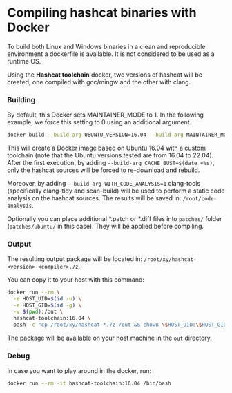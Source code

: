 # Compiling hashcat binaries with Docker

To build both Linux and Windows binaries in a clean and reproducible environment a dockerfile is available.
It is not considered to be used as a runtime OS.

Using the **Hashcat toolchain** docker, two versions of hashcat will be created, one compiled with gcc/mingw and the other with clang.

### Building ###

By default, this Docker sets MAINTAINER_MODE to 1. In the following example, we force this setting to 0 using an additional argument.

```bash
docker build --build-arg UBUNTU_VERSION=16.04 --build-arg MAINTAINER_MODE=0 -f docker/hashcatToolchain.ubuntu -t hashcat-toolchain:16.04 .
```

This will create a Docker image based on Ubuntu 16.04 with a custom toolchain (note that the Ubuntu versions tested are from 16.04 to 22.04).
After the first execution, by adding `--build-arg CACHE_BUST=$(date +%s)`, only the hashcat sources will be forced to re-download and rebuild.

Moreover, by adding `--build-arg WITH_CODE_ANALYSIS=1` clang-tools (specifically clang-tidy and scan-build) will be used to perform a static code analysis on the hashcat sources.
The results will be saved in: `/root/code-analysis`.

Optionally you can place additional *.patch or *.diff files into `patches/` folder (`patches/ubuntu/` in this case). They will be applied before compiling.

### Output ###

The resulting output package will be located in: `/root/xy/hashcat-<version>-<compiler>.7z`.

You can copy it to your host with this command:

```bash
docker run --rm \
  -e HOST_UID=$(id -u) \
  -e HOST_GID=$(id -g) \
  -v $(pwd):/out \
  hashcat-toolchain:16.04 \
  bash -c "cp /root/xy/hashcat-*.7z /out && chown \$HOST_UID:\$HOST_GID /out/hashcat-*.7z"
```

The package will be available on your host machine in the `out` directory.

### Debug ###

In case you want to play around in the docker, run:

```bash
docker run --rm -it hashcat-toolchain:16.04 /bin/bash
```
